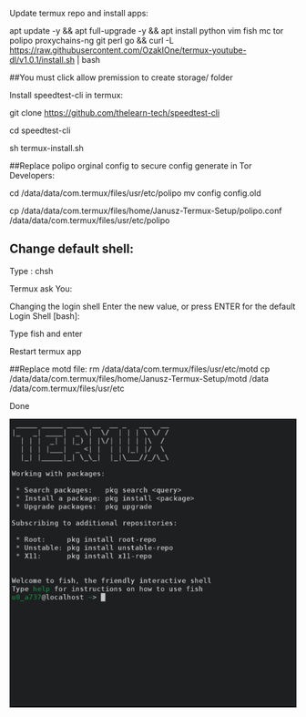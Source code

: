 Update termux repo and install apps:

apt update -y && apt full-upgrade -y && apt install python vim fish mc tor polipo proxychains-ng git perl go && curl -L https://raw.githubusercontent.com/OzakIOne/termux-youtube-dl/v1.0.1/install.sh | bash

##You must click allow premission to create storage/ folder

Install speedtest-cli in termux:

git clone https://github.com/thelearn-tech/speedtest-cli

cd speedtest-cli

sh termux-install.sh

##Replace polipo  orginal config to secure config generate in Tor Developers:


cd /data/data/com.termux/files/usr/etc/polipo
mv config config.old 

cp /data/data/com.termux/files/home/Janusz-Termux-Setup/polipo.conf /data/data/com.termux/files/usr/etc/polipo 
	
	
## Change default shell:

Type : chsh

Termux ask You:

Changing the login shell
Enter the new value, or press ENTER for the default
        Login Shell [bash]:

Type fish and enter

Restart termux app 

##Replace motd file:
                                                                  rm /data/data/com.termux/files/usr/etc/motd                                                                                         cp /data/data/com.termux/files/home/Janusz-Termux-Setup/motd /data
/data/com.termux/files/usr/etc

Done

![screenshot](https://github.com/JanuszSpiewa/Janusz-Termux-Setup/blob/main/screenshot.jpg)

